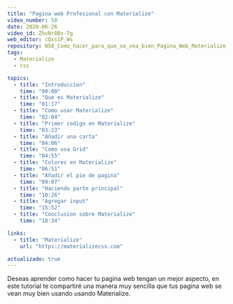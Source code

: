 ```yaml
---
title: "Pagina web Profesional con Materialize"
video_number: 58
date: 2020-06-26
video_id: ZhvNr8Bx-Tg
web_editor: cQxs1P_Ws
repository: 058_Como_hacer_para_que_se_vea_bien_Pagina_Web_Materialize
tags:
  - Materialize
  - css

topics:
  - title: "Introduccion"
    time: "00:00"
  - title: "Que es Materialize"
    time: "01:17"
  - title: "Como usar Materialize"
    time: "02:04"
  - title: "Primer codigo en Materialize"
    time: "03:23"
  - title: "Añadir una carta"
    time: "04:06"
  - title: "Como usa Grid"
    time: "04:55"
  - title: "Colores en Materialize"
    time: "06:51"
  - title: "Añadir el pie de pagina"
    time: "09:07"
  - title: "Haciendo parte principal"
    time: "10:26"
  - title: "Agregar input"
    time: "15:52"
  - title: "Conclusion sobre Materialize"
    time: "18:34"

links:
  - title: "Materialize"
    url: "https://materializecss.com"

actualizado: true
---
```


Deseas aprender como hacer tu pagina web tengan un mejor aspecto, en este tutorial te compartiré una manera muy sencilla que tus pagina web se vean muy bien usando usando Materialize.

